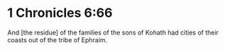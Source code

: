 # 1 Chronicles 6:66

And [the residue] of the families of the sons of Kohath had cities of their coasts out of the tribe of Ephraim.